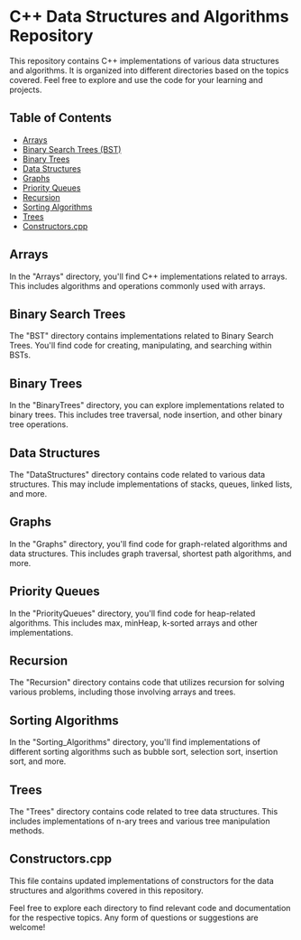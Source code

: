 # C++ Data Structures and Algorithms Repository

This repository contains C++ implementations of various data structures and algorithms. It is organized into different directories based on the topics covered. Feel free to explore and use the code for your learning and projects.

## Table of Contents

- [Arrays](#arrays)
- [Binary Search Trees (BST)](#binary-search-trees)
- [Binary Trees](#binary-trees)
- [Data Structures](#data-structures)
- [Graphs](#graphs)
- [Priority Queues](#priority-queues)
- [Recursion](#recursion)
- [Sorting Algorithms](#sorting-algorithms)
- [Trees](#trees)
- [Constructors.cpp](#constructors)

## Arrays

In the "Arrays" directory, you'll find C++ implementations related to arrays. This includes algorithms and operations commonly used with arrays.

## Binary Search Trees

The "BST" directory contains implementations related to Binary Search Trees. You'll find code for creating, manipulating, and searching within BSTs.

## Binary Trees

In the "BinaryTrees" directory, you can explore implementations related to binary trees. This includes tree traversal, node insertion, and other binary tree operations.

## Data Structures

The "DataStructures" directory contains code related to various data structures. This may include implementations of stacks, queues, linked lists, and more.

## Graphs

In the "Graphs" directory, you'll find code for graph-related algorithms and data structures. This includes graph traversal, shortest path algorithms, and more.

## Priority Queues

In the "PriorityQueues" directory, you'll find code for heap-related algorithms. This includes max, minHeap, k-sorted arrays and other implementations.

## Recursion

The "Recursion" directory contains code that utilizes recursion for solving various problems, including those involving arrays and trees.

## Sorting Algorithms

In the "Sorting_Algorithms" directory, you'll find implementations of different sorting algorithms such as bubble sort, selection sort, insertion sort, and more.

## Trees

The "Trees" directory contains code related to tree data structures. This includes implementations of n-ary trees and various tree manipulation methods.

## Constructors.cpp

This file contains updated implementations of constructors for the data structures and algorithms covered in this repository.

Feel free to explore each directory to find relevant code and documentation for the respective topics. Any form of questions or suggestions are welcome!
